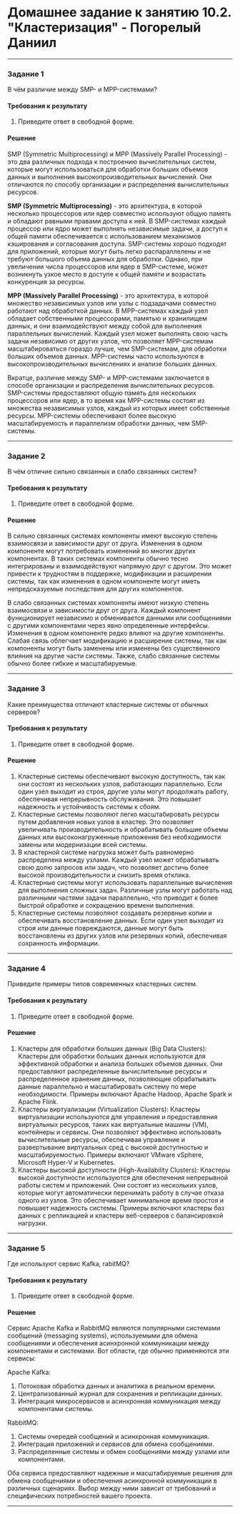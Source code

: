 # Домашнее задание к занятию 10.2. "Кластеризация" - Погорелый Даниил

---

### Задание 1
В чём различие между SMP- и MPP-системами?

#### Требования к результату
1. Приведите ответ в свободной форме.

#### Решение

SMP (Symmetric Multiprocessing) и MPP (Massively Parallel Processing) - это два различных подхода к построению вычислительных систем,
которые могут использоваться для обработки больших объемов данных и выполнения высокопроизводительных вычислений.
Они отличаются по способу организации и распределения вычислительных ресурсов.

**SMP (Symmetric Multiprocessing)** - это архитектура, в которой несколько процессоров или ядер совместно используют общую память и 
обладают равными правами доступа к ней. В SMP-системах каждый процессор или ядро может выполнять независимые задачи, а 
доступ к общей памяти обеспечивается с использованием механизмов кэширования и согласования доступа.
SMP-системы хорошо подходят для приложений, которые могут быть легко распараллелены и не требуют большого объема данных для обработки.
Однако, при увеличении числа процессоров или ядер в SMP-системе, может возникнуть узкое место в доступе к общей памяти и возрастать
конкуренция за ресурсы.

**MPP (Massively Parallel Processing)** - это архитектура, в которой множество независимых узлов или узлы с подзадачами совместно работают
над обработкой данных. В MPP-системах каждый узел обладает собственными процессорами, памятью и хранилищем данных, и они взаимодействуют
между собой для выполнения параллельных вычислений. Каждый узел может выполнять свою часть задачи независимо от других узлов,
что позволяет MPP-системам масштабироваться гораздо лучше, чем SMP-системам, для обработки больших объемов данных.
MPP-системы часто используются в высокопроизводительных вычислениях и анализе больших данных.

Вкратце, различие между SMP- и MPP-системами заключается в способе организации и распределения вычислительных ресурсов.
SMP-системы предоставляют общую память для нескольких процессоров или ядер, в то время как MPP-системы состоят из множества
независимых узлов, каждый из которых имеет собственные ресурсы. MPP-системы обеспечивают более высокую масштабируемость и параллелизм обработки данных, чем SMP-системы.

---

### Задание 2
В чём отличие сильно связанных и слабо связанных систем?

#### Требования к результату
1. Приведите ответ в свободной форме.

#### Решение

В сильно связанных системах компоненты имеют высокую степень взаимосвязи и зависимости друг от друга.
Изменения в одном компоненте могут потребовать изменений во многих других компонентах.
В таких системах компоненты обычно тесно интегрированы и взаимодействуют напрямую друг с другом.
Это может привести к трудностям в поддержке, модификации и расширении системы, так как изменения в одном компоненте могут иметь непредсказуемые последствия для других компонентов.

В слабо связанных системах компоненты имеют низкую степень взаимосвязи и зависимости друг от друга.
Каждый компонент функционирует независимо и обменивается данными или сообщениями с другими компонентами через явно определенные интерфейсы.
Изменения в одном компоненте редко влияют на другие компоненты.
Слабая связь облегчает модификацию и расширение системы, так как компоненты могут быть заменены или изменены без существенного влияния на другие части системы.
Также, слабо связанные системы обычно более гибкие и масштабируемые.

---

### Задание 3
Какие преимущества отличают кластерные системы от обычных серверов?

#### Требования к результату
1. Приведите ответ в свободной форме.

#### Решение

1. Кластерные системы обеспечивают высокую доступность, так как они состоят из нескольких узлов, работающих параллельно.
Если один узел выходит из строя, другие узлы могут продолжать работу, обеспечивая непрерывность обслуживания.
Это повышает надежность и устойчивость системы к сбоям.
2. Кластерные системы позволяют легко масштабировать ресурсы путем добавления новых узлов в кластер.
Это позволяет увеличивать производительность и обрабатывать большие объемы данных или высоконагруженные приложения
без необходимости замены или модернизации всей системы.
3. В кластерной системе нагрузка может быть равномерно распределена между узлами.
Каждый узел может обрабатывать свою долю запросов или задач, что позволяет достичь более высокой производительности и снизить время отклика.
4. Кластерные системы могут использовать параллельные вычисления для выполнения сложных задач.
Различные узлы могут работать над различными частями задачи параллельно, что приводит к более быстрой обработке и сокращению времени выполнения.
5. Кластерные системы позволяют создавать резервные копии и обеспечивать восстановление данных.
Если один узел выходит из строя или данные повреждаются, данные могут быть восстановлены из других узлов или резервных копий,
обеспечивая сохранность информации.

---

### Задание 4
Приведите примеры типов современных кластерных систем.

#### Требования к результату
1. Приведите ответ в свободной форме.

#### Решение

1. Кластеры для обработки больших данных (Big Data Clusters): Кластеры для обработки больших данных используются для эффективной обработки и анализа больших объемов данных.
Они предоставляют распределенные вычислительные ресурсы и распределенное хранение данных, позволяющие обрабатывать данные параллельно и масштабировать систему по мере необходимости.
Примеры включают Apache Hadoop, Apache Spark и Apache Flink.
2. Кластеры виртуализации (Virtualization Clusters): Кластеры виртуализации используются для управления и предоставления виртуальных ресурсов,
таких как виртуальные машины (VM), контейнеры и сервисы. Они позволяют эффективно использовать вычислительные ресурсы, обеспечивая управление
и развертывание виртуальных сред с высокой доступностью и масштабируемостью.
Примеры включают VMware vSphere, Microsoft Hyper-V и Kubernetes.
3. Кластеры высокой доступности (High-Availability Clusters): Кластеры высокой доступности используются для обеспечения непрерывной работы систем и приложений.
Они состоят из нескольких узлов, которые могут автоматически перенимать работу в случае отказа одного из узлов.
Это обеспечивает минимальное время простоя и повышает надежность системы.
Примеры включают кластеры баз данных с репликацией и кластеры веб-серверов с балансировкой нагрузки.

---

### Задание 5
Где используют сервис Kafka, rabitMQ?

#### Требования к результату
1. Приведите ответ в свободной форме.

#### Решение

Сервис Apache Kafka и RabbitMQ являются популярными системами сообщений (messaging systems),
используемыми для обмена сообщениями и обеспечения асинхронной коммуникации между компонентами и системами.
Вот области, где обычно применяются эти сервисы:

Apache Kafka:
1. Потоковая обработка данных и аналитика в реальном времени.
2. Централизованный журнал для сохранения и репликации данных.
3. Интеграция микросервисов и асинхронная коммуникация между компонентами системы.

RabbitMQ:
1. Системы очередей сообщений и асинхронная коммуникация.
2. Интеграция приложений и сервисов для обмена сообщениями.
3. Распределенные системы и обмен сообщениями между узлами или компонентами.

Оба сервиса предоставляют надежные и масштабируемые решения для обмена сообщениями и обеспечения асинхронной коммуникации в различных сценариях.
Выбор между ними зависит от требований и специфических потребностей вашего проекта.

---
